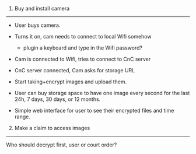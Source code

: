 
1. Buy and install camera
-------------------------

- User buys camera.

- Turns it on, cam needs to connect to local Wifi somehow
    - plugin a keyboard and type in the Wifi password?

- Cam is connected to Wifi, tries to connect to CnC server

- CnC server connected, Cam asks for storage URL

- Start taking+encrypt images and upload them.

- User can buy storage space to have one image every second
  for the last 24h, 7 days, 30 days, or 12 months.

- Simple web interface for user to see their encrypted files
  and time range.


2. Make a claim to access images
--------------------------------

Who should decrypt first, user or court order?



